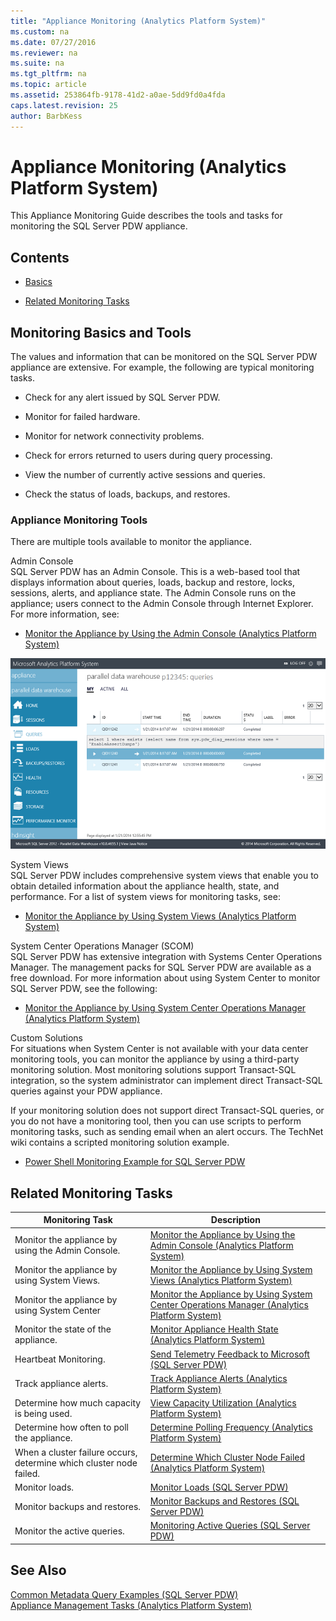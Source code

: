```yaml
---
title: "Appliance Monitoring (Analytics Platform System)"
ms.custom: na
ms.date: 07/27/2016
ms.reviewer: na
ms.suite: na
ms.tgt_pltfrm: na
ms.topic: article
ms.assetid: 253864fb-9178-41d2-a0ae-5dd9fd0a4fda
caps.latest.revision: 25
author: BarbKess
---
```

# Appliance Monitoring (Analytics Platform System)
This Appliance Monitoring Guide describes the tools and tasks for monitoring the SQL Server PDW appliance.  
  
## Contents  
  
-   [Basics](#Basics)  
  
-   [Related Monitoring Tasks](#Tasks)  
  
## <a name="Basics"></a>Monitoring Basics and Tools  
The values and information that can be monitored on the SQL Server PDW appliance are extensive. For example, the following are typical monitoring tasks.  
  
-   Check for any alert issued by SQL Server PDW.  
  
-   Monitor for failed hardware.  
  
-   Monitor for network connectivity problems.  
  
-   Check for errors returned to users during query processing.  
  
-   View the number of currently active sessions and queries.  
  
-   Check the status of loads, backups, and restores.  
  
### Appliance Monitoring Tools  
There are multiple tools available to monitor the appliance.  
  
Admin Console  
SQL Server PDW has an Admin Console. This is a web-based tool that displays information about queries, loads, backup and restore, locks, sessions, alerts, and appliance state. The Admin Console runs on the appliance; users connect to the Admin Console through Internet Explorer. For more information, see:  
  
-   [Monitor the Appliance by Using the Admin Console &#40;Analytics Platform System&#41;](../management/monitor-the-appliance-by-using-the-admin-console-analytics-platform-system.md)  
  
![PDW Admin Console Alerts](../management/media/SQL_Server_PDW_AdminConsol_Queries.png "SQL_Server_PDW_AdminConsol_Queries")  
  
System Views  
SQL Server PDW includes comprehensive system views that enable you to obtain detailed information about the appliance health, state, and performance. For a list of system views for monitoring tasks, see:  
  
-   [Monitor the Appliance by Using System Views &#40;Analytics Platform System&#41;](../management/monitor-the-appliance-by-using-system-views-analytics-platform-system.md)  
  
System Center Operations Manager (SCOM)  
SQL Server PDW has extensive integration with Systems Center Operations Manager. The management packs for SQL Server PDW are available as a free download. For more information about using System Center to monitor SQL Server PDW, see the following:  
  
-   [Monitor the Appliance by Using System Center Operations Manager &#40;Analytics Platform System&#41;](../management/monitor-the-appliance-by-using-system-center-operations-manager-analytics-platform-system.md)  
  
Custom Solutions  
For situations when System Center is not available with your data center monitoring tools, you can monitor the appliance by using a third-party monitoring solution. Most monitoring solutions support Transact\-SQL integration, so the system administrator can implement direct Transact\-SQL queries against your PDW appliance.  
  
If your monitoring solution does not support direct Transact\-SQL queries, or you do not have a monitoring tool, then you can use scripts to perform monitoring tasks, such as sending email when an alert occurs.  The TechNet wiki contains a scripted monitoring solution example.  
  
-   [Power Shell Monitoring Example for SQL Server PDW](http://go.microsoft.com/fwlink/?LinkId=248020)  
   
## <a name="Tasks"></a>Related Monitoring Tasks  
  
|Monitoring Task|Description|  
|-------------------|---------------|  
|Monitor the appliance by using the Admin Console.|[Monitor the Appliance by Using the Admin Console &#40;Analytics Platform System&#41;](../management/monitor-the-appliance-by-using-the-admin-console-analytics-platform-system.md)|  
|Monitor the appliance by using System Views.|[Monitor the Appliance by Using System Views &#40;Analytics Platform System&#41;](../management/monitor-the-appliance-by-using-system-views-analytics-platform-system.md)|  
|Monitor the appliance by using System Center|[Monitor the Appliance by Using System Center Operations Manager &#40;Analytics Platform System&#41;](../management/monitor-the-appliance-by-using-system-center-operations-manager-analytics-platform-system.md)|  
|Monitor the state of the appliance.|[Monitor Appliance Health State &#40;Analytics Platform System&#41;](../management/monitor-appliance-health-state-analytics-platform-system.md)|  
|Heartbeat Monitoring.|[Send Telemetry Feedback to Microsoft &#40;SQL Server PDW&#41;](../management/send-telemetry-feedback-to-microsoft-sql-server-pdw.md)|  
|Track appliance alerts.|[Track Appliance Alerts &#40;Analytics Platform System&#41;](../management/track-appliance-alerts-analytics-platform-system.md)|  
|Determine how much capacity is being used.|[View Capacity Utilization &#40;Analytics Platform System&#41;](../management/view-capacity-utilization-analytics-platform-system.md)|  
|Determine how often to poll the appliance.|[Determine Polling Frequency &#40;Analytics Platform System&#41;](../management/determine-polling-frequency-analytics-platform-system.md)|  
|When a cluster failure occurs, determine which cluster node failed.|[Determine Which Cluster Node Failed &#40;Analytics Platform System&#41;](../management/determine-which-cluster-node-failed-analytics-platform-system.md)|  
|Monitor loads.|[Monitor Loads &#40;SQL Server PDW&#41;](../sqlpdw/monitor-loads-sql-server-pdw.md)|  
|Monitor backups and restores.|[Monitor Backups and Restores &#40;SQL Server PDW&#41;](../sqlpdw/monitor-backups-and-restores-sql-server-pdw.md)|  
|Monitor the active queries.|[Monitoring Active Queries &#40;SQL Server PDW&#41;](../sqlpdw/monitoring-active-queries-sql-server-pdw.md)|  
  
## See Also  
[Common Metadata Query Examples &#40;SQL Server PDW&#41;](../sqlpdw/common-metadata-query-examples-sql-server-pdw.md)  
[Appliance Management Tasks &#40;Analytics Platform System&#41;](../management/appliance-management-tasks-analytics-platform-system.md)  
  
